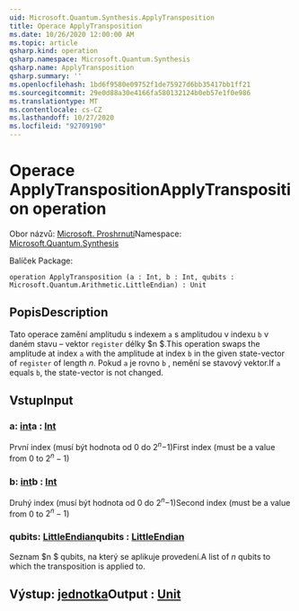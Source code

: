 ```yaml
---
uid: Microsoft.Quantum.Synthesis.ApplyTransposition
title: Operace ApplyTransposition
ms.date: 10/26/2020 12:00:00 AM
ms.topic: article
qsharp.kind: operation
qsharp.namespace: Microsoft.Quantum.Synthesis
qsharp.name: ApplyTransposition
qsharp.summary: ''
ms.openlocfilehash: 1bd6f9580e09752f1de75927d6bb35417bb1ff21
ms.sourcegitcommit: 29e0d88a30e4166fa580132124b0eb57e1f0e986
ms.translationtype: MT
ms.contentlocale: cs-CZ
ms.lasthandoff: 10/27/2020
ms.locfileid: "92709190"
---
```

# <a name="applytransposition-operation"></a><span data-ttu-id="f7b46-102">Operace ApplyTransposition</span><span class="sxs-lookup"><span data-stu-id="f7b46-102">ApplyTransposition operation</span></span>

<span data-ttu-id="f7b46-103">Obor názvů: [Microsoft. Proshrnutí](xref:Microsoft.Quantum.Synthesis)</span><span class="sxs-lookup"><span data-stu-id="f7b46-103">Namespace: [Microsoft.Quantum.Synthesis](xref:Microsoft.Quantum.Synthesis)</span></span>

<span data-ttu-id="f7b46-104">Balíček [](https://nuget.org/packages/)</span><span class="sxs-lookup"><span data-stu-id="f7b46-104">Package: [](https://nuget.org/packages/)</span></span>




```qsharp
operation ApplyTransposition (a : Int, b : Int, qubits : Microsoft.Quantum.Arithmetic.LittleEndian) : Unit
```


## <a name="description"></a><span data-ttu-id="f7b46-105">Popis</span><span class="sxs-lookup"><span data-stu-id="f7b46-105">Description</span></span>

<span data-ttu-id="f7b46-106">Tato operace zamění amplitudu s indexem `a` s amplitudou v indexu `b` v daném stavu – vektor `register` délky $n $.</span><span class="sxs-lookup"><span data-stu-id="f7b46-106">This operation swaps the amplitude at index `a` with the amplitude at index `b` in the given state-vector of `register` of length $n$.</span></span>  <span data-ttu-id="f7b46-107">Pokud `a` je rovno `b` , nemění se stavový vektor.</span><span class="sxs-lookup"><span data-stu-id="f7b46-107">If `a` equals `b`, the state-vector is not changed.</span></span>

## <a name="input"></a><span data-ttu-id="f7b46-108">Vstup</span><span class="sxs-lookup"><span data-stu-id="f7b46-108">Input</span></span>

### <a name="a--int"></a><span data-ttu-id="f7b46-109">a: [int](xref:microsoft.quantum.lang-ref.int)</span><span class="sxs-lookup"><span data-stu-id="f7b46-109">a : [Int](xref:microsoft.quantum.lang-ref.int)</span></span>

<span data-ttu-id="f7b46-110">První index (musí být hodnota od 0 do $2 ^ n-$1)</span><span class="sxs-lookup"><span data-stu-id="f7b46-110">First index (must be a value from 0 to $2^n - 1$)</span></span>


### <a name="b--int"></a><span data-ttu-id="f7b46-111">b: [int](xref:microsoft.quantum.lang-ref.int)</span><span class="sxs-lookup"><span data-stu-id="f7b46-111">b : [Int](xref:microsoft.quantum.lang-ref.int)</span></span>

<span data-ttu-id="f7b46-112">Druhý index (musí být hodnota od 0 do $2 ^ n-$1)</span><span class="sxs-lookup"><span data-stu-id="f7b46-112">Second index (must be a value from 0 to $2^n - 1$)</span></span>


### <a name="qubits--littleendian"></a><span data-ttu-id="f7b46-113">qubits: [LittleEndian](xref:Microsoft.Quantum.Arithmetic.LittleEndian)</span><span class="sxs-lookup"><span data-stu-id="f7b46-113">qubits : [LittleEndian](xref:Microsoft.Quantum.Arithmetic.LittleEndian)</span></span>

<span data-ttu-id="f7b46-114">Seznam $n $ qubits, na který se aplikuje provedení.</span><span class="sxs-lookup"><span data-stu-id="f7b46-114">A list of $n$ qubits to which the transposition is applied to.</span></span>



## <a name="output--unit"></a><span data-ttu-id="f7b46-115">Výstup: [jednotka](xref:microsoft.quantum.lang-ref.unit)</span><span class="sxs-lookup"><span data-stu-id="f7b46-115">Output : [Unit](xref:microsoft.quantum.lang-ref.unit)</span></span>

